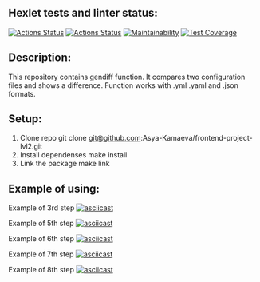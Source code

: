 ## Hexlet tests and linter status:
[![Actions Status](https://github.com/Asya-Kamaeva/frontend-project-lvl2/workflows/hexlet-check/badge.svg)](https://github.com/Asya-Kamaeva/frontend-project-lvl2/actions)
[![Actions Status](https://github.com/Asya-Kamaeva/frontend-project-lvl2/workflows/jest/badge.svg)](https://github.com/Asya-Kamaeva/frontend-project-lvl2/actions)
[![Maintainability](https://api.codeclimate.com/v1/badges/cc9d096bd6bb22702b4d/maintainability)](https://codeclimate.com/github/Asya-Kamaeva/frontend-project-lvl2/maintainability)
[![Test Coverage](https://api.codeclimate.com/v1/badges/cc9d096bd6bb22702b4d/test_coverage)](https://codeclimate.com/github/Asya-Kamaeva/frontend-project-lvl2/test_coverage)

## Description: ##
This repository contains gendiff function. It compares two configuration files and shows a difference. Function works with .yml .yaml and .json formats.

## Setup: ##
1. Clone repo
  git clone git@github.com:Asya-Kamaeva/frontend-project-lvl2.git
2. Install dependenses
  make install
3. Link the package
  make link

## Example of using: ##

Example of 3rd step
[![asciicast](https://asciinema.org/a/vOEoCREH1RX6NOwodlz3VA8ff.svg)](https://asciinema.org/a/vOEoCREH1RX6NOwodlz3VA8ff)

Example of 5th step
[![asciicast](https://asciinema.org/a/2t7rKMAK23r9sQUDmd9x88dkd.svg)](https://asciinema.org/a/2t7rKMAK23r9sQUDmd9x88dkd)

Example of 6th step
[![asciicast](https://asciinema.org/a/Gil30JWZGNtGe36Kk0jFNUYj1.svg)](https://asciinema.org/a/Gil30JWZGNtGe36Kk0jFNUYj1)

Example of 7th step
[![asciicast](https://asciinema.org/a/21IexDUvswoBuCHE0M8PxRcJp.svg)](https://asciinema.org/a/21IexDUvswoBuCHE0M8PxRcJp)

Example of 8th step
[![asciicast](https://asciinema.org/a/JkS78nqMA6cqp3PG342CNQyo3.svg)](https://asciinema.org/a/JkS78nqMA6cqp3PG342CNQyo3)

